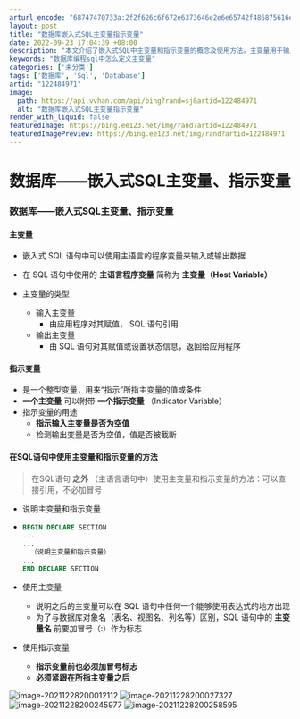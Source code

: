 ```yaml
---
arturl_encode: "68747470733a:2f2f626c6f672e6373646e2e6e65742f486875616e6774752f:61727469636c652f64657461696c732f313232343834393731"
layout: post
title: "数据库嵌入式SQL主变量指示变量"
date: 2022-09-23 17:04:39 +08:00
description: "本文介绍了嵌入式SQL中主变量和指示变量的概念及使用方法。主变量用于输入或输出数据，分为输入和输出两"
keywords: "数据库编程sql中怎么定义主变量"
categories: ['未分类']
tags: ['数据库', 'Sql', 'Database']
artid: "122484971"
image:
  path: https://api.vvhan.com/api/bing?rand=sj&artid=122484971
  alt: "数据库嵌入式SQL主变量指示变量"
render_with_liquid: false
featuredImage: https://bing.ee123.net/img/rand?artid=122484971
featuredImagePreview: https://bing.ee123.net/img/rand?artid=122484971
---
```


# 数据库——嵌入式SQL主变量、指示变量

### 数据库——嵌入式SQL主变量、指示变量

#### 主变量

* 嵌入式 SQL 语句中可以使用主语言的程序变量来输入或输出数据
* 在 SQL 语句中使用的
  **主语言程序变量**
  简称为
  **主变量（Host Variable）**
* 主变量的类型

  + 输入主变量
    - 由应用程序对其赋值， SQL 语句引用
  + 输出主变量
    - 由 SQL 语句对其赋值或设置状态信息，返回给应用程序

#### 指示变量

* 是一个整型变量，用来“指示”所指主变量的值或条件
* **一个主变量**
  可以附带
  **一个指示变量**
  （Indicator Variable）
* 指示变量的用途
  + **指示输入主变量是否为空值**
  + 检测输出变量是否为空值，值是否被截断

#### 在SQL语句中使用主变量和指示变量的方法

> 在SQL语句
> **之外**
> （主语言语句中）使用主变量和指示变量的方法：可以直接引用，不必加冒号

* 说明主变量和指示变量
* ```sql
  BEGIN DECLARE SECTION
  ...
  ...
  	（说明主变量和指示变量）
  ...
  END DECLARE SECTION

  ```
* 使用主变量

  + 说明之后的主变量可以在 SQL 语句中任何一个能够使用表达式的地方出现
  + 为了与数据库对象名（表名、视图名、列名等）区别，SQL 语句中的
    **主变量名**
    前要加冒号（:）作为标志
* 使用指示变量

  + **指示变量前也必须加冒号标志**
  + **必须紧跟在所指主变量之后**

![image-20211228200012112](https://i-blog.csdnimg.cn/blog_migrate/faef1d164dbc0658bfc94f3c79771708.png)
![image-20211228200027327](https://i-blog.csdnimg.cn/blog_migrate/d3a193739cf1590185bbdc7b96e9afe4.png)
![image-20211228200245977](https://i-blog.csdnimg.cn/blog_migrate/eb2ff1d9f96c4d79323e5087fa236d0d.png)
![image-20211228200258595](https://i-blog.csdnimg.cn/blog_migrate/b2f7f30c3b04bb8a3c996ba796d91ed1.png)